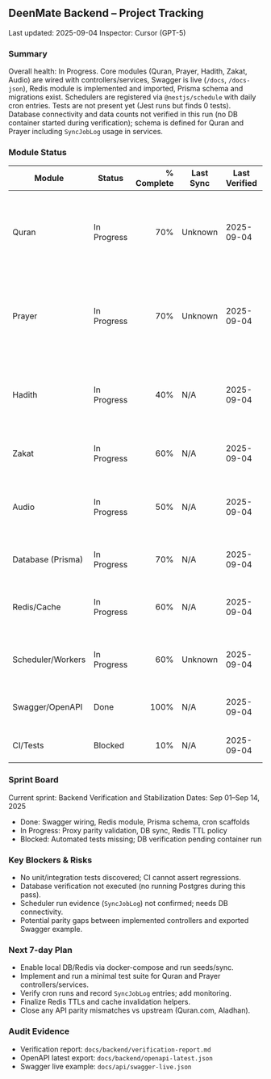 ## DeenMate Backend – Project Tracking

Last updated: 2025-09-04
Inspector: Cursor (GPT-5)

### Summary
Overall health: In Progress. Core modules (Quran, Prayer, Hadith, Zakat, Audio) are wired with controllers/services, Swagger is live (`/docs`, `/docs-json`), Redis module is implemented and imported, Prisma schema and migrations exist. Schedulers are registered via `@nestjs/schedule` with daily cron entries. Tests are not present yet (Jest runs but finds 0 tests). Database connectivity and data counts not verified in this run (no DB container started during verification); schema is defined for Quran and Prayer including `SyncJobLog` usage in services.

### Module Status
| Module | Status | % Complete | Last Sync | Last Verified | Owner | Notes |
|---|---|---:|---|---|---|---|
| Quran | In Progress | 70% | Unknown | 2025-09-04 | Backend | Controllers implemented, services proxy upstream and plan DB sync; cron present. DB counts unverified.
| Prayer | In Progress | 70% | Unknown | 2025-09-04 | Backend | Controllers implemented; services proxy upstream and plan DB sync; cron present. DB counts unverified.
| Hadith | In Progress | 40% | N/A | 2025-09-04 | Backend | Service/controller scaffolded; upstream integration planned; DB schema outlined in docs.
| Zakat | In Progress | 60% | N/A | 2025-09-04 | Backend | Endpoints implemented; relies on external price API.
| Audio | In Progress | 50% | N/A | 2025-09-04 | Backend | Service + controller implemented; storage integration pending.
| Database (Prisma) | In Progress | 70% | N/A | 2025-09-04 | Backend | `schema.prisma` defined; seeds present; migrations exist.
| Redis/Cache | In Progress | 60% | N/A | 2025-09-04 | Backend | `ioredis` client wrapper; cache usage in services; TTL polish pending.
| Scheduler/Workers | In Progress | 60% | Unknown | 2025-09-04 | Backend | `ScheduleModule` enabled; daily crons defined; BullMQ present for workers.
| Swagger/OpenAPI | Done | 100% | N/A | 2025-09-04 | Backend | `/docs` and `/docs-json` are configured; latest exported.
| CI/Tests | Blocked | 10% | N/A | 2025-09-04 | Backend | Jest configured but 0 tests present.

### Sprint Board
Current sprint: Backend Verification and Stabilization
Dates: Sep 01–Sep 14, 2025

- Done: Swagger wiring, Redis module, Prisma schema, cron scaffolds
- In Progress: Proxy parity validation, DB sync, Redis TTL policy
- Blocked: Automated tests missing; DB verification pending container run

### Key Blockers & Risks
- No unit/integration tests discovered; CI cannot assert regressions.
- Database verification not executed (no running Postgres during this pass).
- Scheduler run evidence (`SyncJobLog`) not confirmed; needs DB connectivity.
- Potential parity gaps between implemented controllers and exported Swagger example.

### Next 7-day Plan
- Enable local DB/Redis via docker-compose and run seeds/sync.
- Implement and run a minimal test suite for Quran and Prayer controllers/services.
- Verify cron runs and record `SyncJobLog` entries; add monitoring.
- Finalize Redis TTLs and cache invalidation helpers.
- Close any API parity mismatches vs upstream (Quran.com, Aladhan).

### Audit Evidence
- Verification report: `docs/backend/verification-report.md`
- OpenAPI latest export: `docs/backend/openapi-latest.json`
- Swagger live example: `docs/api/swagger-live.json`


